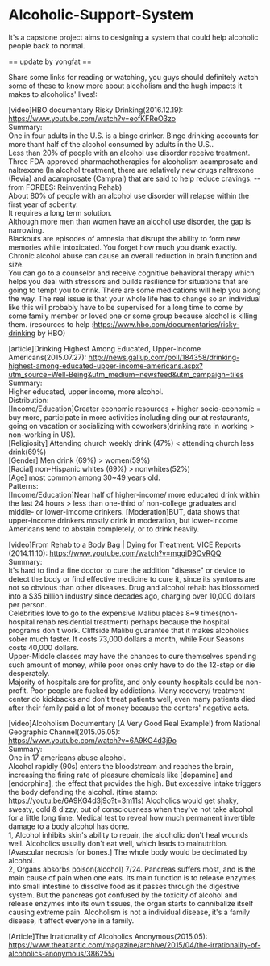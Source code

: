 # Alcoholic-Support-System
It's a capstone project aims to designing a system that could help alcoholic people back to normal.

== update by yongfat ==

Share some links for reading or watching, you guys should definitely watch some of these to know more about alcoholism and the hugh impacts it makes to alcoholics' lives!:

[video]HBO documentary Risky Drinking(2016.12.19): https://www.youtube.com/watch?v=eofKFReO3zo  
Summary:  
One in four adults in the U.S. is a binge drinker. Binge drinking accounts for more thant half of the alcohol consumed by adults in the U.S..   
Less than 20% of people with an alcohol use disorder receive treatment.  
Three FDA-approved pharmachotherapies for alcoholism acamprosate and naltrexone
(In alcohol treatment, there are relatively new drugs naltrexone (Revia) and acamprosate (Campral) that are said to help reduce cravings. -- from FORBES: Reinventing Rehab)  
About 80% of people with an alcohol use disorder will relapse within the first year of soberity.  
It requires a long term solution.  
Although more men than women have an alcohol use disorder, the gap is narrowing.  
Blackouts are episodes of amnesia that disrupt the ability to form new memories while intoxicated. You forget how much you drank exactly.
Chronic alcohol abuse can cause an overall reduction in brain function and size.  
You can go to a counselor and receive cognitive behavioral therapy which helps you deal with stressors and builds resilience for situations that are going to tempt you to drink. There are some medications will help you along the way. The real issue is that your whole life has to change so an individual like this will probably have to be supervised for a long time to come by some family member or loved one or some group because alcohol is killing them. (resources to help :https://www.hbo.com/documentaries/risky-drinking  by HBO)     
   
[article]Drinking Highest Among Educated, Upper-Income Americans(2015.07.27):  http://news.gallup.com/poll/184358/drinking-highest-among-educated-upper-income-americans.aspx?utm_source=Well-Being&utm_medium=newsfeed&utm_campaign=tiles  
Summary:  
Higher educated, upper income, more alcohol.  
Distribution:  
	[Income/Education]Greater economic resources + higher socio-economic = buy more, participate in more activities including ding our at restaurants, going on vacation or socializing with coworkers(drinking rate in working > non-working in US).  
	[Religiosity] Attending church weekly drink (47%) < attending church less drink(69%)  
	[Gender] Men drink (69%) > women(59%)  
	[Racial] non-Hispanic whites (69%) > nonwhites(52%)  
	[Age] most common among 30~49 years old.  
Patterns:  
	[Income/Education]Near half of higher-income/ more educated drink within the last 24 hours > less than one-third of non-college graduates and middle- or lower-imcome drinkers.
	[Moderation]BUT, data shows that upper-income drinkers mostly drink in moderation, but lower-income Americans tend to abstain completely, or to drink heavily.


  
[video]From Rehab to a Body Bag | Dying for Treatment: VICE Reports (2014.11.10): https://www.youtube.com/watch?v=mggiD9OvRQQ  
Summary:  
It's hard to find a fine doctor to cure the addition "disease" or device to detect the body or find effective medicine to cure it, since its symtoms are not so obvious than other diseases. Drug and alcohol rehab has blossomed into a $35 billion industry since decades ago, charging over 10,000 dollars per person.  
Celebrities love to go to the expensive Malibu places 8~9 times(non-hospital rehab residential treatment) perhaps because the hospital programs don't work. Cliffside Malibu guarantee that it makes alcoholics sober much faster. It costs 73,000 dollars a month, while Four Seasons costs 40,000 dollars.  
Upper-Middle classes may have the chances to cure themselves spending such amount of money, while poor ones only have to do the 12-step or die desperately.  
Majority of hospitals are for profits, and only county hospitals could be non-profit. Poor people are fucked by addictions. Many recovery/ treatment center do kickbacks and don't treat patients well, even many patients died after their family paid a lot of money because the centers' negative acts.

[video]Alcoholism Documentary (A Very Good Real Example!) from National Geographic Channel(2015.05.05):  
https://www.youtube.com/watch?v=6A9KG4d3j9o  
Summary:  
One in 17 americans abuse alcohol.  
Alcohol rapidly (90s) enters the bloodstream and reaches the brain, increasing the firing rate of pleasure chemicals like [dopamine] and [endorphins], the effect that provides the high. But excessive intake triggers the body defending the alcohol. (time stamp: https://youtu.be/6A9KG4d3j9o?t=3m11s) Alcoholics would get shaky, sweaty, cold & dizzy, out of consciousness when they've not take alcohol for a little long time.
Medical test to reveal how much permanent invertible damage to a body alcohol has done.  
1, Alcohol inhibits skin's ability to repair, the alcoholic don't heal wounds well. Alcoholics usually don't eat well, which leads to malnutrition. [Avascular necrosis for bones.] The whole body would be decimated by alcohol.   
2, Organs absorbs poison(alcohol) 7/24. Pancreas suffers most, and is the main cause of pain when one eats. Its main function is to release enzymes into small intestine to dissolve food as it passes through the digestive system. But the pancreas got confused by the toxicity of alcohol and release enzymes into its own tissues, the organ starts to cannibalize itself causing extreme pain.
Alcoholism is not a individual disease, it's a family disease, it affect everyone in a family.

  
[Article]The Irrationality of Alcoholics Anonymous(2015.05): https://www.theatlantic.com/magazine/archive/2015/04/the-irrationality-of-alcoholics-anonymous/386255/  